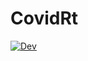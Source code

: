 # CovidRt

[![Dev](https://img.shields.io/badge/docs-dev-blue.svg)](https://schrimpf.github.io/CovidRt.jl/)
